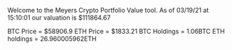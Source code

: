 Welcome to the Meyers Crypto Portfolio Value tool. 
As of 03/19/21 at 15:10:01 our valuation is $111864.67 

BTC Price = $58906.9
 ETH Price = $1833.21
BTC Holdings = 1.06BTC
 ETH holdings = 26.960005962ETH 
